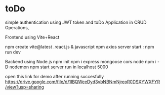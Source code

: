# toDo

simple authentication using JWT token and toDo Application in  CRUD Operations, 

Frontend using Vite+React 

npm create vite@latest 
.react.js & javascript
npm axios 
server start : npm run dev 

Backend using Node.js
npm init 
npm i express mongoose cors node 
npm i -D nodemon 
npm start
server run in localhost 5000

open this link for demo after running succesfully 
https://drive.google.com/file/d/1IBQWeeDyd3vbNBNmNjreoR0DSXYWXFYR/view?usp=sharing
